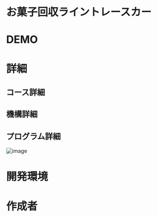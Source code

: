 # お菓子回収ライントレースカー

# DEMO

# 詳細
## コース詳細
## 機構詳細
## プログラム詳細
![image](https://github.com/user-attachments/assets/caa61f72-50a4-4bb4-bbc1-f9fc4dac1ab1)

# 開発環境

# 作成者
